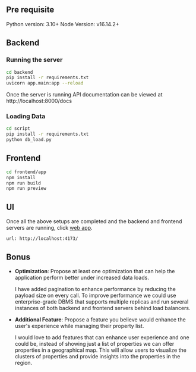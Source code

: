 ## Pre requisite ##
Python version: 3.10+
Node Version: v16.14.2+

## Backend ##

### Running the server ###

```bash
cd backend
pip install -r requirements.txt
uvicorn app.main:app --reload
```

Once the server is running API documentation can be viewed at
http://localhost:8000/docs

### Loading Data ###

```bash
cd script
pip install -r requirements.txt
python db_load.py
```

## Frontend ##

```bash
cd frontend/app
npm install
npm run build
npm run preview
```

## UI ##
Once all the above setups are completed and the backend and frontend servers are running, click [web app](http://localhost:4173/).

```
url: http://localhost:4173/
```

## Bonus ##
- **Optimization**: Propose at least one optimization that can help the application perform better under increased data loads.
  
    I have added pagination to enhance performance by reducing the payload size on every call. To improve performance we could use enterprise-grade DBMS that supports multiple replicas and run several instances of both backend and frontend servers behind load balancers.

- **Additional Feature**: Propose a feature you believe would enhance the user's experience while managing their property list.

    I would love to add features that can enhance user experience and one could be, instead of showing just a list of properties we can offer properties in a geographical map. This will allow users to visualize the clusters of properties and provide insights into the properties in the region.
